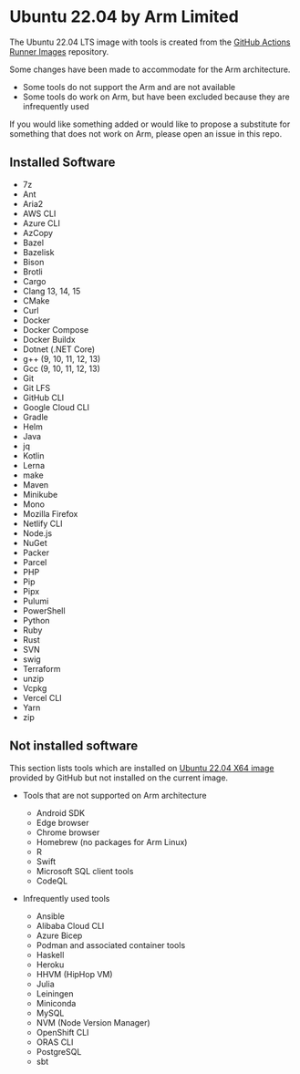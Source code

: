 # Ubuntu 22.04 by Arm Limited 

The Ubuntu 22.04 LTS image with tools is created from the [GitHub Actions Runner Images](https://github.com/actions/runner-images) repository. 

Some changes have been made to accommodate for the Arm architecture. 
- Some tools do not support the Arm and are not available
- Some tools do work on Arm, but have been excluded because they are infrequently used

If you would like something added or would like to propose a substitute for something that does not work on Arm, please open an issue in this repo.

## Installed Software

- 7z
- Ant
- Aria2
- AWS CLI
- Azure CLI
- AzCopy
- Bazel
- Bazelisk
- Bison
- Brotli
- Cargo
- Clang 13, 14, 15
- CMake
- Curl
- Docker
- Docker Compose
- Docker Buildx
- Dotnet (.NET Core)
- g++ (9, 10, 11, 12, 13)
- Gcc (9, 10, 11, 12, 13)
- Git
- Git LFS
- GitHub CLI
- Google Cloud CLI
- Gradle
- Helm
- Java
- jq
- Kotlin
- Lerna
- make
- Maven
- Minikube
- Mono
- Mozilla Firefox
- Netlify CLI
- Node.js
- NuGet
- Packer
- Parcel
- PHP
- Pip
- Pipx
- Pulumi
- PowerShell
- Python
- Ruby
- Rust
- SVN
- swig
- Terraform
- unzip
- Vcpkg
- Vercel CLI
- Yarn
- zip

## Not installed software

This section lists tools which are installed on [Ubuntu 22.04 X64 image](https://github.com/actions/runner-images/blob/main/images/ubuntu/Ubuntu2204-Readme.md) provided by GitHub but not installed on the current image.

-  Tools that are not supported on Arm architecture
    - Android SDK
    - Edge browser
    - Chrome browser
    - Homebrew (no packages for Arm Linux)
    - R 
    - Swift
    - Microsoft SQL client tools
    - CodeQL

- Infrequently used tools
    - Ansible
    - Alibaba Cloud CLI
    - Azure Bicep
    - Podman and associated container tools
    - Haskell
    - Heroku
    - HHVM (HipHop VM)
    - Julia
    - Leiningen
    - Miniconda
    - MySQL
    - NVM (Node Version Manager)
    - OpenShift CLI
    - ORAS CLI
    - PostgreSQL
    - sbt
